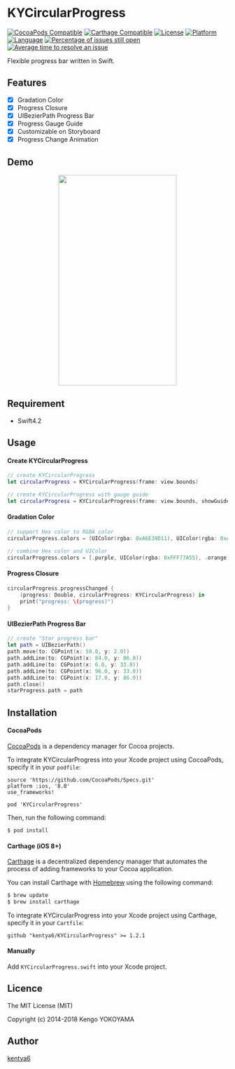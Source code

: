 KYCircularProgress
==================

[![CocoaPods Compatible](https://img.shields.io/cocoapods/v/KYCircularProgress.svg)](https://img.shields.io/cocoapods/v/KYCircularProgress.svg)
[![Carthage Compatible](https://img.shields.io/badge/Carthage-compatible-4BC51D.svg?style=flat)](https://github.com/Carthage/Carthage)
[![License](http://img.shields.io/badge/license-MIT-lightgrey.svg?style=flat
)](http://mit-license.org)
[![Platform](http://img.shields.io/badge/platform-ios-blue.svg?style=flat
)](https://developer.apple.com/iphone/index.action)
[![Language](https://img.shields.io/badge/Swift_4.2-compatible-4BC51D.svg?style=flat
)](https://developer.apple.com/swift)
[![Percentage of issues still open](http://isitmaintained.com/badge/open/kentya6/KYCircularProgress.svg)](http://isitmaintained.com/project/kentya6/KYCircularProgress "Percentage of issues still open")
[![Average time to resolve an issue](http://isitmaintained.com/badge/resolution/kentya6/KYCircularProgress.svg)](http://isitmaintained.com/project/kentya6/KYCircularProgress "Average time to resolve an issue")

Flexible progress bar written in Swift.

## Features
- [x] Gradation Color
- [x] Progress Closure
- [x] UIBezierPath Progress Bar
- [x] Progress Gauge Guide
- [x] Customizable on Storyboard
- [x] Progress Change Animation

## Demo
<p align="center" >
<img src="https://raw.githubusercontent.com/kentya6/KYCircularProgress/gh-pages/demo.gif" width="270" height="480"/>
</p>

## Requirement
- Swift4.2

## Usage
#### Create KYCircularProgress
```swift
// create KYCircularProgress
let circularProgress = KYCircularProgress(frame: view.bounds)

// create KYCircularProgress with gauge guide
let circularProgress = KYCircularProgress(frame: view.bounds, showGuide: true)
```

#### Gradation Color
```swift
// support Hex color to RGBA color
circularProgress.colors = [UIColor(rgba: 0xA6E39D11), UIColor(rgba: 0xAEC1E355), UIColor(rgba: 0xAEC1E3AA), UIColor(rgba: 0xF3C0ABFF)]

// combine Hex color and UIColor
circularProgress.colors = [.purple, UIColor(rgba: 0xFFF77A55), .orange]
```

#### Progress Closure
```swift
circularProgress.progressChanged {
    (progress: Double, circularProgress: KYCircularProgress) in
    print("progress: \(progress)")
}
```

#### UIBezierPath Progress Bar
```swift
// create "Star progress bar"
let path = UIBezierPath()
path.move(to: CGPoint(x: 50.0, y: 2.0))
path.addLine(to: CGPoint(x: 84.0, y: 86.0))
path.addLine(to: CGPoint(x: 6.0, y: 33.0))
path.addLine(to: CGPoint(x: 96.0, y: 33.0))
path.addLine(to: CGPoint(x: 17.0, y: 86.0))
path.close()
starProgress.path = path
```

## Installation
#### CocoaPods
[CocoaPods](https://cocoapods.org) is a dependency manager for Cocoa projects.

To integrate KYCircularProgress into your Xcode project using CocoaPods, specify it in your `podfile`:

```
source 'https://github.com/CocoaPods/Specs.git'
platform :ios, '8.0'
use_frameworks!

pod 'KYCircularProgress'
```

Then, run the following command:

```
$ pod install
```

#### Carthage (iOS 8+)
[Carthage](https://github.com/Carthage/Carthage) is a decentralized dependency manager that automates the process of adding frameworks to your Cocoa application.

You can install Carthage with [Homebrew](http://brew.sh/) using the following command:

```bash
$ brew update
$ brew install carthage
```

To integrate KYCircularProgress into your Xcode project using Carthage, specify it in your `Cartfile`:

```ogdl
github "kentya6/KYCircularProgress" >= 1.2.1
```

#### Manually
Add `KYCircularProgress.swift` into your Xcode project.

## Licence

The MIT License (MIT)

Copyright (c) 2014-2018 Kengo YOKOYAMA

## Author

[kentya6](https://github.com/kentya6)
